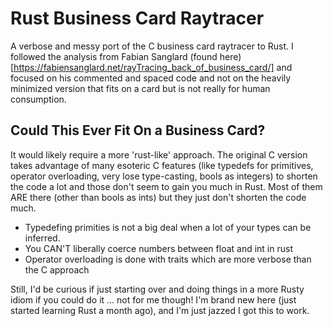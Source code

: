 # Rust Business Card Raytracer
A verbose and messy port of the C business card raytracer to Rust. I followed the analysis from Fabian Sanglard
(found here)[https://fabiensanglard.net/rayTracing_back_of_business_card/] and focused on his commented and spaced
code and not on the heavily minimized version that fits on a card but is not really for human consumption.

## Could This Ever Fit On a Business Card?
It would likely require a more 'rust-like' approach. The original C version takes advantage of many esoteric C
features (like typedefs for primitives, operator overloading, very lose type-casting, bools as integers) to shorten
the code a lot and those don't seem to gain you much in Rust. Most of them ARE there (other than bools as ints) but
they just don't shorten the code much.

- Typedefing primities is not a big deal when a lot of your types can be inferred.
- You CAN'T liberally coerce numbers between float and int in rust
- Operator overloading is done with traits which are more verbose than the C approach

Still, I'd be curious if just starting over and doing things in a more Rusty idiom if you could do it ... not for
me though! I'm brand new here (just started learning Rust a month ago), and I'm just jazzed I got this to work.
